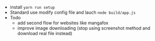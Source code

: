 

* install
 `yarn run setup`
* Standard use
  modify config file and lauch `node build/app.js`
* Todo 
    - add second flow for websites like mangafox
    - improve image downloading (stop using screenshot method and download real file instead)

